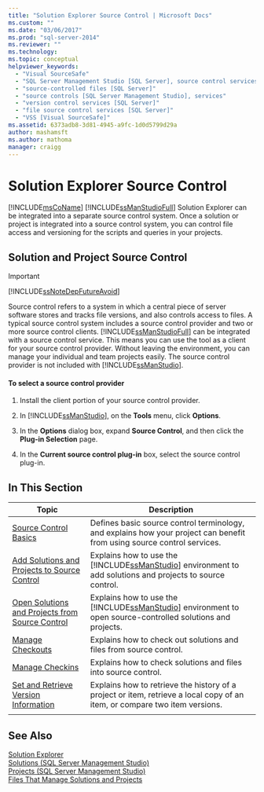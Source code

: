 ```yaml
---
title: "Solution Explorer Source Control | Microsoft Docs"
ms.custom: ""
ms.date: "03/06/2017"
ms.prod: "sql-server-2014"
ms.reviewer: ""
ms.technology:
ms.topic: conceptual
helpviewer_keywords: 
  - "Visual SourceSafe"
  - "SQL Server Management Studio [SQL Server], source control services"
  - "source-controlled files [SQL Server]"
  - "source controls [SQL Server Management Studio], services"
  - "version control services [SQL Server]"
  - "file source control services [SQL Server]"
  - "VSS [Visual SourceSafe]"
ms.assetid: 6373adb8-3d81-4945-a9fc-1d0d5799d29a
author: mashamsft
ms.author: mathoma
manager: craigg
---
```

# Solution Explorer Source Control
  [!INCLUDE[msCoName](../includes/msconame-md.md)] [!INCLUDE[ssManStudioFull](../includes/ssmanstudiofull-md.md)] Solution Explorer can be integrated into a separate source control system. Once a solution or project is integrated into a source control system, you can control file access and versioning for the scripts and queries in your projects.  
  
## Solution and Project Source Control  
  
> [!IMPORTANT]  
>  [!INCLUDE[ssNoteDepFutureAvoid](../includes/ssnotedepfutureavoid-md.md)]  
  
 Source control refers to a system in which a central piece of server software stores and tracks file versions, and also controls access to files. A typical source control system includes a source control provider and two or more source control clients. [!INCLUDE[ssManStudioFull](../includes/ssmanstudiofull-md.md)] can be integrated with a source control service. This means you can use the tool as a client for your source control provider. Without leaving the environment, you can manage your individual and team projects easily. The source control provider is not included with [!INCLUDE[ssManStudio](../includes/ssmanstudio-md.md)].  
  
#### To select a source control provider  
  
1.  Install the client portion of your source control provider.  
  
2.  In [!INCLUDE[ssManStudio](../includes/ssmanstudio-md.md)], on the **Tools** menu, click **Options**.  
  
3.  In the **Options** dialog box, expand **Source Control**, and then click the **Plug-in Selection** page.  
  
4.  In the **Current source control plug-in** box, select the source control plug-in.  
  
## In This Section  
  
|Topic|Description|  
|-----------|-----------------|  
|[Source Control Basics](../../2014/database-engine/source-control-basics.md)|Defines basic source control terminology, and explains how your project can benefit from using source control services.|  
|[Add Solutions and Projects to Source Control](../../2014/database-engine/add-solutions-and-projects-to-source-control.md)|Explains how to use the [!INCLUDE[ssManStudio](../includes/ssmanstudio-md.md)] environment to add solutions and projects to source control.|  
|[Open Solutions and Projects from Source Control](../../2014/database-engine/open-solutions-and-projects-from-source-control.md)|Explains how to use the [!INCLUDE[ssManStudio](../includes/ssmanstudio-md.md)] environment to open source-controlled solutions and projects.|  
|[Manage Checkouts](../../2014/database-engine/manage-checkouts.md)|Explains how to check out solutions and files from source control.|  
|[Manage Checkins](../../2014/database-engine/manage-checkins.md)|Explains how to check solutions and files into source control.|  
|[Set and Retrieve Version Information](../../2014/database-engine/set-and-retrieve-version-information.md)|Explains how to retrieve the history of a project or item, retrieve a local copy of an item, or compare two item versions.|  
|||  
  
## See Also  
 [Solution Explorer](../ssms/solution/solution-explorer.md)   
 [Solutions &#40;SQL Server Management Studio&#41;](../ssms/sql-server-management-studio-ssms.md)   
 [Projects &#40;SQL Server Management Studio&#41;](../ssms/solution/projects-sql-server-management-studio.md)   
 [Files That Manage Solutions and Projects](../ssms/solution/files-that-manage-solutions-and-projects.md)  
  
  
